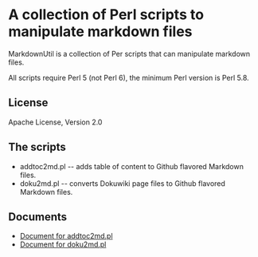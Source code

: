 # A collection of Perl scripts to manipulate markdown files

MarkdownUtil is a collection of Per scripts that can manipulate markdown files.

All scripts require Perl 5 (not Perl 6), the minimum Perl version is Perl 5.8.

## License

Apache License, Version 2.0  

## The scripts

* addtoc2md.pl -- adds table of content to Github flavored Markdown files.
* doku2md.pl -- converts Dokuwiki page files to Github flavored Markdown files.

## Documents

* [Document for addtoc2md.pl](doc/addtoc2md.md)
* [Document for doku2md.pl](doc/doku2md.md)
